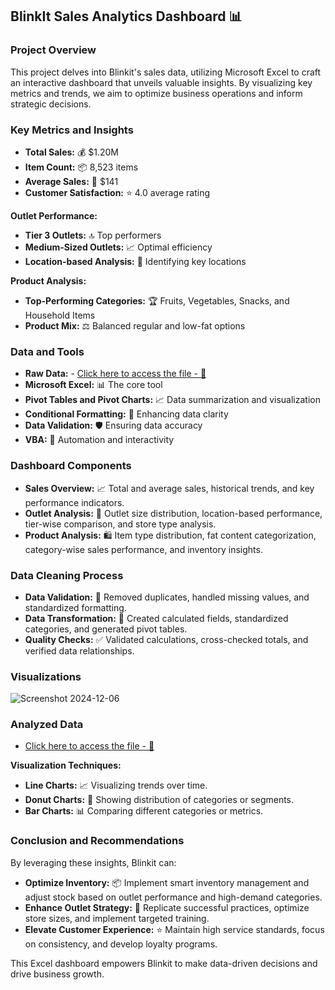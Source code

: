 ## **BlinkIt Sales Analytics Dashboard 📊**

### **Project Overview** 
This project delves into Blinkit's sales data, utilizing Microsoft Excel to craft an interactive dashboard that unveils valuable insights. By visualizing key metrics and trends, we aim to optimize business operations and inform strategic decisions.

### **Key Metrics and Insights**
* **Total Sales:** 💰 $1.20M 
* **Item Count:** 📦 8,523 items
* **Average Sales:** 🛒 $141
* **Customer Satisfaction:** ⭐ 4.0 average rating

**Outlet Performance:**
* **Tier 3 Outlets:** 🔝 Top performers
* **Medium-Sized Outlets:** 📈 Optimal efficiency
* **Location-based Analysis:** 📍 Identifying key locations

**Product Analysis:**
* **Top-Performing Categories:** 🏆 Fruits, Vegetables, Snacks, and Household Items 
* **Product Mix:** ⚖️ Balanced regular and low-fat options

### **Data and Tools**
* **Raw Data:** - <a href="https://github.com/SunnyRao07/Dynamic-Visualization-of-BlinkIt-Data-in-Excel/blob/main/BlinkIT%20Grocery%20-%20Raw%20Data.xlsx">Click here to access the file - 📁<a/>
* **Microsoft Excel:** 📊 The core tool 
* **Pivot Tables and Pivot Charts:** 📈 Data summarization and visualization
* **Conditional Formatting:** 🎨 Enhancing data clarity
* **Data Validation:** 🛡️ Ensuring data accuracy
* **VBA:** 🤖 Automation and interactivity

### **Dashboard Components**
* **Sales Overview:** 📈 Total and average sales, historical trends, and key performance indicators.
* **Outlet Analysis:** 🏢 Outlet size distribution, location-based performance, tier-wise comparison, and store type analysis.
* **Product Analysis:** 🛍️ Item type distribution, fat content categorization, category-wise sales performance, and inventory insights.

### **Data Cleaning Process**
* **Data Validation:** 🧹 Removed duplicates, handled missing values, and standardized formatting.
* **Data Transformation:** 🔄 Created calculated fields, standardized categories, and generated pivot tables.
* **Quality Checks:** ✅ Validated calculations, cross-checked totals, and verified data relationships.

### **Visualizations**

![Screenshot 2024-12-06](https://github.com/user-attachments/assets/2ef71390-2fd7-4c6a-95f7-ab4c09a06ac8)


### **Analyzed Data**
- <a href="https://github.com/SunnyRao07/Dynamic-Visualization-of-BlinkIt-Data-in-Excel/blob/main/Blinkit%20Grocery%20-%20Dashboard.xlsx">Click here to access the file - 📁<a/>

**Visualization Techniques:**
* **Line Charts:** 📈 Visualizing trends over time.
* **Donut Charts:** 🍩 Showing distribution of categories or segments.
* **Bar Charts:** 📊 Comparing different categories or metrics.

### **Conclusion and Recommendations**
By leveraging these insights, Blinkit can:
* **Optimize Inventory:** 📦 Implement smart inventory management and adjust stock based on outlet performance and high-demand categories.
* **Enhance Outlet Strategy:** 🏢 Replicate successful practices, optimize store sizes, and implement targeted training.
* **Elevate Customer Experience:** ⭐ Maintain high service standards, focus on consistency, and develop loyalty programs.

This Excel dashboard empowers Blinkit to make data-driven decisions and drive business growth. 
